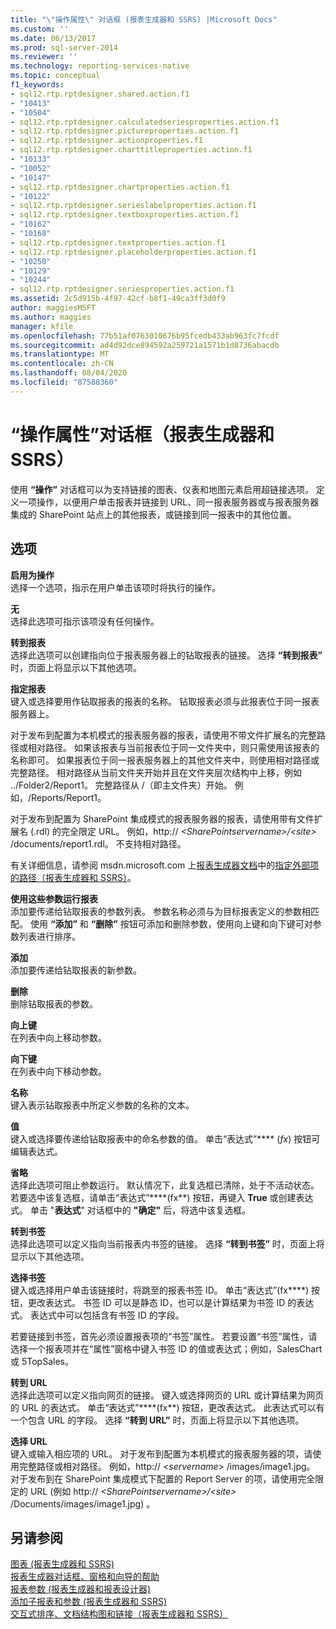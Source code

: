 ```yaml
---
title: "\"操作属性\" 对话框 (报表生成器和 SSRS) |Microsoft Docs"
ms.custom: ''
ms.date: 06/13/2017
ms.prod: sql-server-2014
ms.reviewer: ''
ms.technology: reporting-services-native
ms.topic: conceptual
f1_keywords:
- sql12.rtp.rptdesigner.shared.action.f1
- "10413"
- "10504"
- sql12.rtp.rptdesigner.calculatedseriesproperties.action.f1
- sql12.rtp.rptdesigner.pictureproperties.action.f1
- sql12.rtp.rptdesigner.actionproperties.f1
- sql12.rtp.rptdesigner.charttitleproperties.action.f1
- "10133"
- "10052"
- "10147"
- sql12.rtp.rptdesigner.chartproperties.action.f1
- "10122"
- sql12.rtp.rptdesigner.serieslabelproperties.action.f1
- sql12.rtp.rptdesigner.textboxproperties.action.f1
- "10162"
- "10168"
- sql12.rtp.rptdesigner.textproperties.action.f1
- sql12.rtp.rptdesigner.placeholderproperties.action.f1
- "10250"
- "10129"
- "10244"
- sql12.rtp.rptdesigner.seriesproperties.action.f1
ms.assetid: 2c5d915b-4f97-42cf-b8f1-49ca3ff3d0f9
author: maggiesMSFT
ms.author: maggies
manager: kfile
ms.openlocfilehash: 77b51af0763010676b95fcedb433ab963fc7fcdf
ms.sourcegitcommit: ad4d92dce894592a259721a1571b1d8736abacdb
ms.translationtype: MT
ms.contentlocale: zh-CN
ms.lasthandoff: 08/04/2020
ms.locfileid: "87588360"
---
```

# <a name="action-properties-dialog-box-report-builder-and-ssrs"></a>“操作属性”对话框（报表生成器和 SSRS）
  使用 **“操作”** 对话框可以为支持链接的图表、仪表和地图元素启用超链接选项。 定义一项操作，以便用户单击报表并链接到 URL、同一报表服务器或与报表服务器集成的 SharePoint 站点上的其他报表，或链接到同一报表中的其他位置。  
  
## <a name="options"></a>选项  
 **启用为操作**  
 选择一个选项，指示在用户单击该项时将执行的操作。  
  
 **无**  
 选择此选项可指示该项没有任何操作。  
  
 **转到报表**  
 选择此选项可以创建指向位于报表服务器上的钻取报表的链接。 选择 **“转到报表”** 时，页面上将显示以下其他选项。  
  
 **指定报表**  
 键入或选择要用作钻取报表的报表的名称。 钻取报表必须与此报表位于同一报表服务器上。  
  
 对于发布到配置为本机模式的报表服务器的报表，请使用不带文件扩展名的完整路径或相对路径。 如果该报表与当前报表位于同一文件夹中，则只需使用该报表的名称即可。 如果报表位于同一报表服务器上的其他文件夹中，则使用相对路径或完整路径。 相对路径从当前文件夹开始并且在文件夹层次结构中上移，例如 ../Folder2/Report1。 完整路径从 /（即主文件夹）开始。 例如，/Reports/Report1。  
  
 对于发布到配置为 SharePoint 集成模式的报表服务器的报表，请使用带有文件扩展名 (.rdl) 的完全限定 URL。 例如，http:// *\<SharePointservername>/\<site>* /documents/report1.rdl。 不支持相对路径。  
  
 有关详细信息，请参阅 msdn.microsoft.com 上[报表生成器文档](https://go.microsoft.com/fwlink/?LinkId=154494)中的[指定外部项的路径（报表生成器和 SSRS）](report-design/specifying-paths-to-external-items-report-builder-and-ssrs.md)。  
  
 **使用这些参数运行报表**  
 添加要传递给钻取报表的参数列表。 参数名称必须与为目标报表定义的参数相匹配。 使用 **“添加”** 和 **“删除”** 按钮可添加和删除参数，使用向上键和向下键可对参数列表进行排序。  
  
 **添加**  
 添加要传递给钻取报表的新参数。  
  
 **删除**  
 删除钻取报表的参数。  
  
 **向上键**  
 在列表中向上移动参数。  
  
 **向下键**  
 在列表中向下移动参数。  
  
 **名称**  
 键入表示钻取报表中所定义参数的名称的文本。  
  
 **值**  
 键入或选择要传递给钻取报表中的命名参数的值。 单击“表达式”**** (*fx*) 按钮可编辑表达式。  
  
 **省略**  
 选择此选项可阻止参数运行。 默认情况下，此复选框已清除，处于不活动状态。 若要选中该复选框，请单击“表达式”****(fx**) 按钮，再键入 **True** 或创建表达式。 单击 "**表达式**" 对话框中的 **"确定"** 后，将选中该复选框。  
  
 **转到书签**  
 选择此选项可以定义指向当前报表内书签的链接。 选择 **“转到书签”** 时，页面上将显示以下其他选项。  
  
 **选择书签**  
 键入或选择用户单击该链接时，将跳至的报表书签 ID。 单击“表达式”(fx****) 按钮，更改表达式。 书签 ID 可以是静态 ID，也可以是计算结果为书签 ID 的表达式。 表达式中可以包括含有书签 ID 的字段。  
  
 若要链接到书签，首先必须设置报表项的“书签”属性。 若要设置“书签”属性，请选择一个报表项并在“属性”窗格中键入书签 ID 的值或表达式；例如，SalesChart 或 5TopSales。  
  
 **转到 URL**  
 选择此选项可以定义指向网页的链接。 键入或选择网页的 URL 或计算结果为网页的 URL 的表达式。 单击“表达式”****(fx**) 按钮，更改表达式。 此表达式可以有一个包含 URL 的字段。 选择 **“转到 URL”** 时，页面上将显示以下其他选项。  
  
 **选择 URL**  
 键入或输入相应项的 URL。 对于发布到配置为本机模式的报表服务器的项，请使用完整路径或相对路径。 例如，http:// *\<servername>* /images/image1.jpg。 对于发布到在 SharePoint 集成模式下配置的 Report Server 的项，请使用完全限定的 URL (例如 http:// *\<SharePointservername>/\<site>* /Documents/images/image1.jpg) 。  
  
## <a name="see-also"></a>另请参阅  
 [图表 &#40;报表生成器和 SSRS&#41;](report-design/charts-report-builder-and-ssrs.md)   
 [报表生成器对话框、窗格和向导的帮助](../../2014/reporting-services/report-builder-help-for-dialog-boxes-panes-and-wizards.md)   
 [报表参数 &#40;报表生成器和报表设计器&#41;](report-design/report-parameters-report-builder-and-report-designer.md)   
 [添加子报表和参数 &#40;报表生成器和 SSRS&#41;](report-design/add-a-subreport-and-parameters-report-builder-and-ssrs.md)   
 [交互式排序、文档结构图和链接（报表生成器和 SSRS）](report-design/interactive-sort-document-maps-and-links-report-builder-and-ssrs.md)  
  
  
